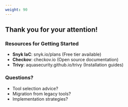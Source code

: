 ```yaml
---
weight: 90
---
```


## Thank you for your attention!

### Resources for Getting Started
- **Snyk IaC**: snyk.io/plans (Free tier available)
- **Checkov**: checkov.io (Open source documentation)
- **Trivy**: aquasecurity.github.io/trivy (Installation guides)

### Questions?
- Tool selection advice?
- Migration from legacy tools?
- Implementation strategies?
